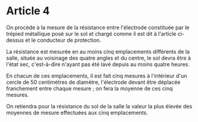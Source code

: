 # Article 4

On procède à la mesure de la résistance entre l'électrode constituée par le trépied métallique posé sur le sol et chargé comme il est dit à l'article ci-dessus et le conducteur de protection.

La résistance est mesurée en au moins cinq emplacements différents de la salle, située au voisinage des quatre angles et du centre, le sol devra être à l'état sec, c'est-à-dire n'ayant pas été lavé depuis au moins quatre heures.

En chacun de ces emplacements, il est fait cinq mesures à l'intérieur d'un cercle de 50 centimètres de diamètre, l'électrode devant être déplacée franchement entre chaque mesure ; on fera la moyenne de ces cinq mesures.

On retiendra pour la résistance du sol de la salle la valeur la plus élevée des moyennes de mesure effectuées aux cinq emplacements.
